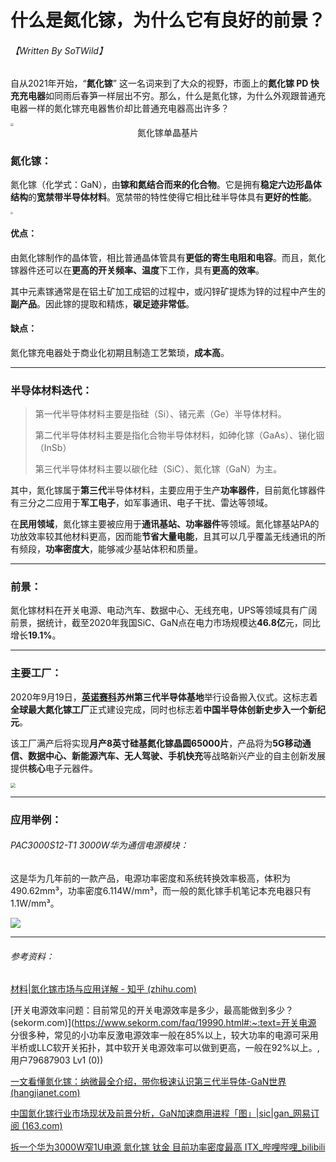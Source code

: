 # 什么是氮化镓，为什么它有良好的前景？

###### 【Written By SoTWild】



自从2021年开始，“**氮化镓**” 这一名词来到了大众的视野，市面上的**氮化镓 PD 快充充电器**如同雨后春笋一样层出不穷。那么，什么是氮化镓，为什么外观跟普通充电器一样的氮化镓充电器售价却比普通充电器高出许多？

<img src="https://i2.imgu.cc/images/2022/05/14/CKB06.jpg" style="zoom:30%;" />

<center>氮化镓单晶基片</center>

### 氮化镓：

氮化镓（化学式：GaN），由**镓和氮结合而来的化合物**。它是拥有**稳定六边形晶体结构**的**宽禁带半导体材料**。宽禁带的特性使得它相比硅半导体具有**更好的性能**。

<img src="https://p1.ssl.qhimg.com/t019aa0a6b80578ebc4.png" style="zoom:25%;" />

#### 优点：

由氮化镓制作的晶体管，相比普通晶体管具有**更低的寄生电阻和电容**。而且，氮化镓器件还可以在**更高的开关频率、温度**下工作，具有**更高的效率**。

其中元素镓通常是在铝土矿加工成铝的过程中，或闪锌矿提炼为锌的过程中产生的**副产品**。因此镓的提取和精炼，**碳足迹非常低**。

#### 缺点：

氮化镓充电器处于商业化初期且制造工艺繁琐，**成本高**。

------



### 半导体材料迭代：

> 第一代半导体材料主要是指硅（Si）、锗元素（Ge）半导体材料。
>
> 第二代半导体材料主要是指化合物半导体材料，如砷化镓（GaAs）、锑化铟（InSb）
>
> 第三代半导体材料主要以碳化硅（SiC）、氮化镓（GaN）为主。

其中，氮化镓属于**第三代**半导体材料，主要应用于生产**功率器件**，目前氮化镓器件有三分之二应用于**军工电子**，如军事通讯、电子干扰、雷达等领域。

在**民用领域**，氮化镓主要被应用于**通讯基站、功率器件**等领域。氮化镓基站PA的功放效率较其他材料更高，因而能**节省大量电能**，且其可以几乎覆盖无线通讯的所有频段，**功率密度大**，能够减少基站体积和质量。

------



### 前景：

氮化镓材料在开关电源、电动汽车、数据中心、无线充电，UPS等领域具有广阔前景，据统计，截至2020年我国SiC、GaN点在电力市场规模达**46.8亿**元，同比增长**19.1%**。

------



### 主要工厂：

2020年9月19日，**[英诺赛科](https://innoscience.com/cn)苏州第三代半导体基地**举行设备搬入仪式。这标志着**全球最大氮化镓工厂**正式建设完成，同时也标志着**中国半导体创新史步入一个新纪元**。

该工厂满产后将实现**月产8英寸硅基氮化镓晶圆65000片**，产品将为**5G移动通信、数据中心、新能源汽车、无人驾驶、手机快充**等战略新兴产业的自主创新发展提供**核心**电子元器件。

<img src="http://s.laoyaoba.com/jwImg/news/2020/09/19/1600487227822.png" style="zoom:50%;" />

------

### 应用举例：

######  PAC3000S12-T1 3000W华为通信电源模块：

这是华为几年前的一款产品，电源功率密度和系统转换效率极高，体积为490.62mm³，功率密度6.114W/mm³，而一般的氮化镓手机笔记本充电器只有1.1W/mm³。

![](https://i2.imgu.cc/images/2022/02/21/CIK1n.png)

------

###### 参考资料：

[材料|氮化镓市场与应用详解 - 知乎 (zhihu.com)](https://zhuanlan.zhihu.com/p/333813218)

[开关电源效率问题：目前常见的开关电源效率是多少，最高能做到多少？ (sekorm.com)](https://www.sekorm.com/faq/19990.html#:~:text=开关电源 分很多种，常见的小功率反激电源效率一般在85%以上，较大功率的电源可采用半桥或LLC软开关拓扑，其中软开关电源效率可以做到更高，一般在92%以上。,用户79687903 Lv1 (0))

[一文看懂氮化镓：纳微最全介绍，带你极速认识第三代半导体-GaN世界 (hangjianet.com)](https://www.hangjianet.com/topic/16268552337170037)

[中国氮化镓行业市场现状及前景分析，GaN加速商用进程「图」|sic|gan_网易订阅 (163.com)](https://www.163.com/dy/article/GINJGGH205387IEF.html)

[拆一个华为3000W窄1U电源 氮化镓 钛金 目前功率密度最高 ITX_哔哩哔哩_bilibili](https://www.bilibili.com/video/BV1JY411s7ze?from=search&seid=12825443764713648071&spm_id_from=333.337.0.0)